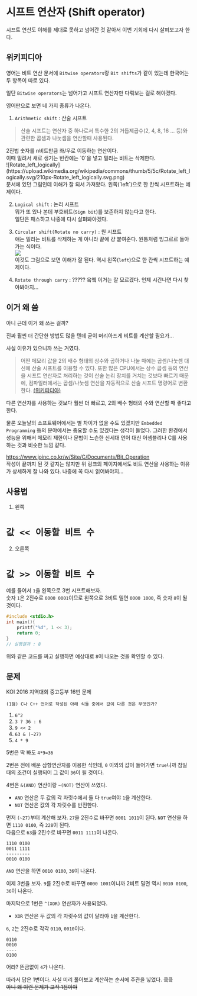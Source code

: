 # 시프트 연산자 (Shift operator)
시프트 연산도 이해를 제대로 못하고 넘어간 것 같아서 이번 기회에 다시 살펴보고자 한다.

## 위키피디아
영어는 비트 연산 문서에 `Bitwise operators`랑 `Bit shifts`가 같이 있는데 한국어는 두 항목이 따로 있다.

일단 `Bitwise operators`는 넘어가고 시프트 연산자만 다뤄보는 걸로 해야겠다.

영어판으로 보면 네 가지 종류가 나온다.

1. `Arithmetic shift` : 산술 시프트<br>
<blockquote>산술 시프트는 연산자 중 하나로서 특수한 2의 거듭제곱수(2, 4, 8, 16 ... 등)와 관련한 곱셈과 나눗셈을 연산할때 사용된다.</blockquote>
2진법 숫자를 n비트만큼 좌/우로 이동하는 연산이다.<br>
이때 밀려서 새로 생기는 빈칸에는 `0`을 넣고 밀리는 비트는 삭제한다.<br>
![Rotate_left_logically](https://upload.wikimedia.org/wikipedia/commons/thumb/5/5c/Rotate_left_logically.svg/210px-Rotate_left_logically.svg.png)<br>
문서에 있던 그림인데 이해가 잘 되서 가져왔다.
왼쪽(`left`)으로 한 칸씩 시프트하는 예제이다.

2. `Logical shift` : 논리 시프트<br>
뭐가 또 있나 본데 부호비트(`Sign bit`)를 보존하지 않는다고 한다.<br>일단은 패스하고 나중에 다시 살펴봐야겠다.

3. `Circular shift(Rotate no carry)` : 원 시프트<br>
얘는 밀리는 비트를 삭제하는 게 아니라 끝에 걍 붙여준다. 원통처럼 빙그르르 돌아가는 식이다.<br>
![](https://upload.wikimedia.org/wikipedia/commons/thumb/0/09/Rotate_left.svg/175px-Rotate_left.svg.png)<br>
이것도 그림으로 보면 이해가 잘 된다.
역시 왼쪽(`left`)으로 한 칸씩 시프트하는 예제이다.

4. `Rotate through carry` : ?????
읔엨 이거는 잘 모르겠다. 언제 시간나면 다시 찾아봐야지...

## 이거 왜 씀
아니 근데 이거 왜 쓰는 걸까?

진짜 훨씬 더 간단한 방법도 많을 텐데 굳이 머리아프게 비트를 계산할 필요가...

사실 이유가 있으니까 쓰는 거였다.

> 어떤 메모리 값을 2의 배수 형태의 상수와 곱하거나 나눌 때에는 곱셈/나눗셈 대신에 산술 시프트를 이용할 수 있다. 또한 많은 CPU에서는 상수 곱셈 등의 연산을 시프트 연산자로 처리하는 것이 산술 논리 장치를 거치는 것보다 빠르기 때문에, 컴파일러에서는 곱셈/나눗셈 연산을 자동적으로 산술 시프트 명령어로 변환한다. [(위키피디아)](https://ko.wikipedia.org/wiki/%EC%82%B0%EC%88%A0_%EC%8B%9C%ED%94%84%ED%8A%B8)

다른 연산자를 사용하는 것보다 훨씬 더 빠르고, 2의 배수 형태의 수와 연산할 때 좋다고 한다.

물론 오늘날의 소프트웨어에서는 별 차이가 없을 수도 있겠지만 `Embedded Programming` 등의 분야에서는 중요할 수도 있겠다는 생각이 들었다. 그러한 환경에서 성능을 위해서 메모리 제한이나 문법이 느슨한 신세대 언어 대신 어셈블리나 C를 사용하는 것과 비슷한 느낌 같다.

https://www.joinc.co.kr/w/Site/C/Documents/Bit_Operation<br>
작성이 끝까지 된 것 같지는 않지만 위 링크의 페이지에서도 비트 연산을 사용하는 이유가 상세하게 잘 나와 있다. 나중에 꼭 다시 읽어봐야지...

## 사용법

1. 왼쪽<br>
<h1><code>값 << 이동할 비트 수</code></h1>

2. 오른쪽<br>
<h1><code>값 >> 이동할 비트 수</code></h1>

예를 들어서 `1`을 왼쪽으로 3번 시프트해보자.<br>
숫자 `1`은 2진수로 `0000 0001`이므로 왼쪽으로 3비트 밀면 `0000 1000`, 즉 숫자 `8`이 될 것이다.

```C
#include <stdio.h>
int main(){
	printf("%d", 1 << 3);
	return 0;
}
// 실행결과 : 8
```

위와 같은 코드를 짜고 실행하면 예상대로 `8`이 나오는 것을 확인할 수 있다.

## 문제
KOI 2016 지역대회 중고등부 16번 문제

`(1점) C나 C++ 언어로 작성된 아래 식들 중에서 값이 다른 것은 무엇인가?`

1. `6^2`
2. `3 ? 36 : 6`
3. `9 << 2`
4. `63 & (~27)`
5. `4 * 9`

5번은 딱 봐도 `4*9=36`

2번은 전에 배운 삼항연산자를 이용한 식인데, `0` 이외의 값이 들어가면 `true`니까 참일 때의 조건이 실행되어 그 값이 `36`이 될 것이다.

4번은 `&(AND)` 연산이랑 `~(NOT)` 연산이 쓰였다.<br>

- `AND` 연산은 두 값의 각 자릿수에서 둘 다 `true`여야 `1`을 계산한다.
- `NOT` 연산은 값의 각 자릿수를 반전한다.

먼저 `(~27)`부터 계산해 보자. `27`을 2진수로 바꾸면 `0001 1011`이 된다. `NOT` 연산을 하면 `1110 0100`, 즉 `228`이 된다.<br>
다음으로 `63`을 2진수로 바꾸면 `0011 1111`이 나온다.<br>
```
1110 0100
0011 1111
---------
0010 0100
```
`AND` 연산을 하면 `0010 0100`, `36`이 나온다.

이제 3번을 보자. `9`를 2진수로 바꾸면 `0000 1001`이니까 2비트 밀면 역시 `0010 0100`, `36`이 나온다.

마지막으로 1번은 `^(XOR)` 연산자가 사용되었다.<br>

- `XOR` 연산은 두 값의 각 자릿수의 값이 달라야 `1`을 계산한다.

`6`, `2`는 2진수로 각각 `0110`, `0010`이다.
```
0110
0010
----
0100
```
어라? 뜬금없이 `4`가 나온다.

따라서 답은 1번이다. 사실 미리 풀어보고 계산하는 순서에 주관을 넣었다. 킄킄<br>
~~아니 왜 이런 문제가 고작 1점이야~~
